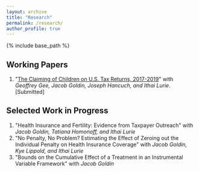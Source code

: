 ```yaml
---
layout: archive
title: "Research"
permalink: /research/
author_profile: true
---
```


{% include base_path %}



## Working Papers

1. "[The Claiming of Children on U.S. Tax Returns, 2017-2019](https://drive.google.com/file/d/1JotuZf-T3NVWRoeVlvWBrd3T1BR-qzpo/view)" with *Geoffrey Gee, Jacob Goldin, Joseph Hancuch, and Ithai Lurie*. [Submitted]

## Selected Work in Progress

1. "Health Insurance and Fertility: Evidence from Taxpayer Outreach" with *Jacob Goldin, Tatiana Homonoff, and Ithai Lurie*
1. "No Penalty, No Problem? Estimating the Effect of Zeroing out the Individual Penalty on Health Insurance Coverage" with *Jacob Goldin, Kye Lippold, and Ithai Lurie*
1. "Bounds on the Cumulative Effect of a Treatment in an Instrumental Variable Framework" with *Jacob Goldin*